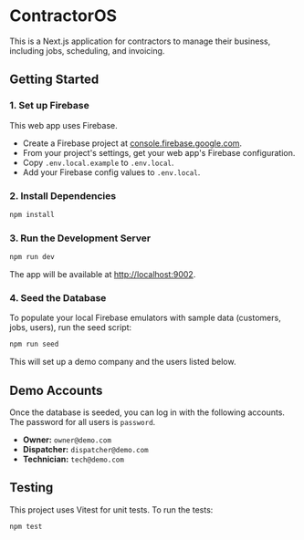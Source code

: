 # ContractorOS

This is a Next.js application for contractors to manage their business, including jobs, scheduling, and invoicing.

## Getting Started

### 1. Set up Firebase
This web app uses Firebase. 
- Create a Firebase project at [console.firebase.google.com](https://console.firebase.google.com).
- From your project's settings, get your web app's Firebase configuration.
- Copy `.env.local.example` to `.env.local`.
- Add your Firebase config values to `.env.local`.

### 2. Install Dependencies
```bash
npm install
```

### 3. Run the Development Server
```bash
npm run dev
```
The app will be available at [http://localhost:9002](http://localhost:9002).

### 4. Seed the Database
To populate your local Firebase emulators with sample data (customers, jobs, users), run the seed script:
```bash
npm run seed
```
This will set up a demo company and the users listed below.

## Demo Accounts
Once the database is seeded, you can log in with the following accounts. The password for all users is `password`.

- **Owner:** `owner@demo.com`
- **Dispatcher:** `dispatcher@demo.com`
- **Technician:** `tech@demo.com`

## Testing
This project uses Vitest for unit tests. To run the tests:
```bash
npm test
```

